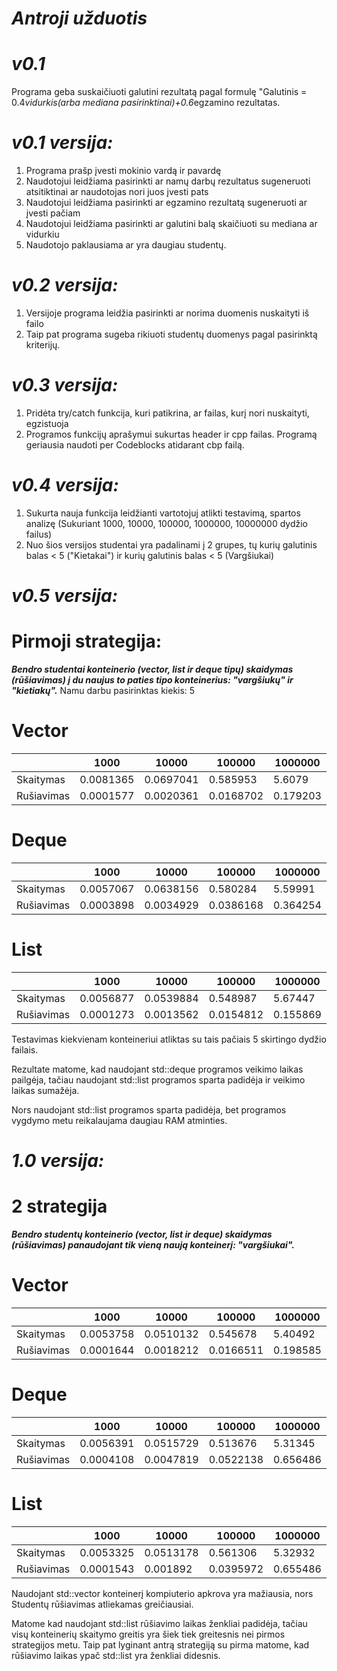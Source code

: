 # ***Antroji užduotis*** 
# ***v0.1*** 
Programa geba suskaičiuoti galutini rezultatą pagal formulę "Galutinis = 0.4*vidurkis(arba mediana pasirinktinai)+0.6*egzamino rezultatas.
# ***v0.1 versija:***
1) Programa prašp įvesti mokinio vardą ir pavardę
2) Naudotojui leidžiama pasirinkti ar namų darbų rezultatus sugeneruoti atsitiktinai ar naudotojas nori juos įvesti pats
3) Naudotojui leidžiama pasirinkti ar egzamino rezultatą sugeneruoti ar įvesti pačiam
4) Naudotojui leidžiama pasirinkti ar galutini balą skaičiuoti su mediana ar vidurkiu
5) Naudotojo paklausiama ar yra daugiau studentų.
# ***v0.2 versija:***
1) Versijoje programa leidžia pasirinkti ar norima duomenis nuskaityti iš failo
2) Taip pat programa sugeba rikiuoti studentų duomenys pagal pasirinktą kriterijų.
# ***v0.3 versija:***
1) Pridėta try/catch funkcija, kuri patikrina, ar failas, kurį nori nuskaityti, egzistuoja
2) Programos funkcijų aprašymui sukurtas header ir cpp failas.
Programą geriausia naudoti per Codeblocks atidarant cbp failą.
# ***v0.4 versija:***
1) Sukurta nauja funkcija leidžianti vartotojuj atlikti testavimą, spartos analizę (Sukuriant 1000, 10000, 100000, 1000000, 10000000 dydžio failus)
2) Nuo šios versijos studentai yra padalinami į 2 grupes, tų kurių galutinis balas < 5 ("Kietakai") ir kurių galutinis balas < 5 (Vargšiukai)
# ***v0.5 versija:***
# Pirmoji strategija:
***Bendro studentai konteinerio (vector, list ir deque tipų) skaidymas (rūšiavimas) į du naujus to paties tipo konteinerius: "vargšiukų" ir "kietiakų".***
Namu darbu pasirinktas kiekis: 5

# Vector

|               |     1000      |     10000     |     100000    |    1000000    |    10000000   |
| ------------- | ------------- | ------------- | ------------- | ------------- | ------------- |
|   Skaitymas   |   0.0081365   |   0.0697041   |    0.585953   |    5.6079     |    56.0802    |
|  Rušiavimas   |   0.0001577   |   0.0020361   |    0.0168702  |    0.179203   |    1.90676    |

# Deque

|               |     1000      |     10000     |     100000    |    1000000    |    10000000   |
| ------------- | ------------- | ------------- | ------------- | ------------- | ------------- |
|   Skaitymas   |   0.0057067   |   0.0638156   |    0.580284   |    5.59991    |    57.4952    |
|  Rušiavimas   |   0.0003898   |   0.0034929   |    0.0386168  |    0.364254   |    3.78832    |

# List
|               |     1000      |     10000     |     100000    |    1000000    |    10000000   |
| ------------- | ------------- | ------------- | ------------- | ------------- | ------------- |
|   Skaitymas   |   0.0056877   |   0.0539884   |    0.548987   |    5.67447    |    55.231     |
|  Rušiavimas   |   0.0001273   |   0.0013562   |    0.0154812  |    0.155869   |    1.58987    |

Testavimas kiekvienam konteineriui atliktas su tais pačiais 5 skirtingo dydžio failais.

Rezultate matome, kad naudojant std::deque programos veikimo laikas pailgėja, tačiau naudojant std::list programos sparta padidėja ir veikimo laikas sumažėja. 

Nors naudojant std::list programos sparta padidėja, bet programos vygdymo metu reikalaujama daugiau RAM atminties.
 
 # ***1.0 versija:***
 # 2 strategija
 ***Bendro studentų konteinerio (vector, list ir deque) skaidymas (rūšiavimas) panaudojant tik vieną naują konteinerį: "vargšiukai".***
 # Vector
 
|               |     1000      |     10000     |     100000    |    1000000    |    10000000   |
| ------------- | ------------- | ------------- | ------------- | ------------- | ------------- |
|   Skaitymas   |   0.0053758   |   0.0510132   |    0.545678   |    5.40492    |    51.4867    |
|  Rušiavimas   |   0.0001644   |   0.0018212   |    0.0166511  |    0.198585   |    2.09961    |

# Deque

|               |     1000      |     10000     |     100000    |    1000000    |    10000000   |
| ------------- | ------------- | ------------- | ------------- | ------------- | ------------- |
|   Skaitymas   |   0.0056391   |   0.0515729   |    0.513676   |    5.31345    |    53.2788    |
|  Rušiavimas   |   0.0004108   |   0.0047819   |    0.0522138  |    0.656486   |    6.41814    |

# List

|               |     1000      |     10000     |     100000    |    1000000    |    10000000   |
| ------------- | ------------- | ------------- | ------------- | ------------- | ------------- |
|   Skaitymas   |   0.0053325   |   0.0513178   |    0.561306   |    5.32932    |    52.4372    |
|  Rušiavimas   |   0.0001543   |   0.001892    |    0.0395972  |    0.655486   |    9.45772    |

Naudojant std::vector konteinerį kompiuterio apkrova yra mažiausia, nors Studentų rūšiavimas atliekamas greičiausiai. 

Matome kad naudojant std::list rūšiavimo laikas ženkliai padidėja, tačiau visų konteinerių skaitymo greitis yra šiek tiek greitesnis nei pirmos strategijos metu. Taip pat lyginant antrą strategiją su pirma matome, kad rūšiavimo laikas ypač std::list yra ženkliai didesnis.
